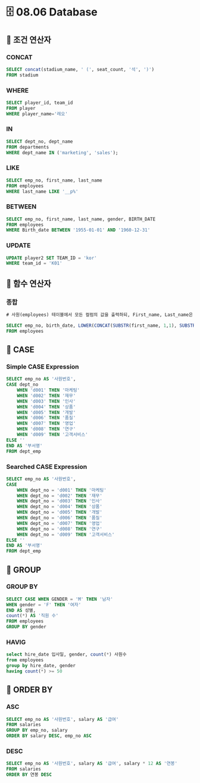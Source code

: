 # 🗄️ 08.06 Database
## 🚀 조건 연산자
### CONCAT
```sql
SELECT concat(stadium_name, ' (', seat_count, '석', ')')
FROM stadium
```
### WHERE
```sql
SELECT player_id, team_id
FROM player
WHERE player_name='레오'
```
### IN
```sql
SELECT dept_no, dept_name
FROM departments
WHERE dept_name IN ('marketing', 'sales');
```
### LIKE
```sql
SELECT emp_no, first_name, last_name
FROM employees
WHERE last_name LIKE '__p%'
```
### BETWEEN
```sql
SELECT emp_no, first_name, last_name, gender, BIRTH_DATE 
FROM employees
WHERE Birth_date BETWEEN '1955-01-01' AND '1960-12-31'
```
### UPDATE
```sql
UPDATE player2 SET TEAM_ID = 'kor'
WHERE team_id = 'K01'
```
## 🚀 함수 연산자
### 종합
```sql
# 사원(employees) 테이블에서 모든 컬럼의 값을 출력하되, First_name, Last_name은 소문자로 하나의 컬럼으로 출력하고 이름의 길이를 출력하는 신규 컬럼을 생성하여 출력

SELECT emp_no, birth_date, LOWER(CONCAT(SUBSTR(first_name, 1,1), SUBSTR(last_name, 1, 1))), first_name, last_name, LENGTH(last_name), gender, hire_date
FROM employees
```
## 🚀 CASE
### Simple CASE Expression
```sql
SELECT emp_no AS '사원번호',
CASE dept_no
	WHEN 'd001' THEN '마케팅'
	WHEN 'd002' THEN '재무'	
	WHEN 'd003' THEN '인사'
	WHEN 'd004' THEN '상품'
	WHEN 'd005' THEN '개발'
	WHEN 'd006' THEN '품질'
	WHEN 'd007' THEN '영업'
	WHEN 'd008' THEN '연구'
	WHEN 'd009' THEN '고객서비스'
ELSE ''
END AS '부서명'
FROM dept_emp
```
### Searched CASE Expression
```sql
SELECT emp_no AS '사원번호',
CASE
	WHEN dept_no = 'd001' THEN '마케팅'
	WHEN dept_no = 'd002' THEN '재무'	
	WHEN dept_no = 'd003' THEN '인사'
	WHEN dept_no = 'd004' THEN '상품'
	WHEN dept_no = 'd005' THEN '개발'
	WHEN dept_no = 'd006' THEN '품질'
	WHEN dept_no = 'd007' THEN '영업'
	WHEN dept_no = 'd008' THEN '연구'
	WHEN dept_no = 'd009' THEN '고객서비스'
ELSE ''
END AS '부서명'
FROM dept_emp
```
## 🚀 GROUP
### GROUP BY
```sql
SELECT CASE WHEN GENDER = 'M' THEN '남자'
WHEN gender = 'F' THEN '여자'
END AS 성별,
count(*) AS '직원 수'
FROM employees
GROUP BY gender
```
### HAVIG
```sql
select hire_date 입사일, gender, count(*) 사원수
from employees
group by hire_date, gender
having count(*) >= 50
```
## 🚀 ORDER BY
### ASC
```sql
SELECT emp_no AS '사원번호', salary AS '급여'
FROM salaries
GROUP BY emp_no, salary
ORDER BY salary DESC, emp_no ASC
```
### DESC
```sql
SELECT emp_no AS '사원번호', salary AS '급여', salary * 12 AS '연봉'
FROM salaries
ORDER BY 연봉 DESC
```